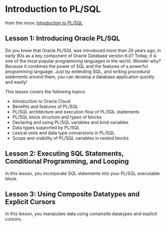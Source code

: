 # Introduction to PL/SQL
from the mooc [Introduction to PL/SQL]()


## Lesson 1: Introducing Oracle PL/SQL
Do you know that Oracle PL/SQL was introduced more than 20 years ago, in early 90s as a key component of Oracle Database version 6.0? Today, it is one of the most popular programming languages in the world. Wonder why? Because it combines the power of SQL and the features of a powerful programming language. Just by extending SQL, and writing procedural statements around them, you can develop a database application quickly and easily!

This lesson covers the following topics:

* Introduction to Oracle Cloud
* Benefits and features of PL/SQL
* PL/SQL architecture and execution flow of PL/SQL statements
* PL/SQL block structure and types of blocks
* Declaring and using PL/SQL variables and bind variables
* Data types supported by PL/SQL
* Lexical units and data type conversions in PL/SQL
* Scope and visibility of PL/SQL variables in nested blocks

## Lesson 2: Executing SQL Statements, Conditional Programming, and Looping
In this lesson, you incorporate SQL statements into your PL/SQL executable block.


## Lesson 3: Using Composite Datatypes and Explicit Cursors
In this lesson, you manipulate data using composite datatypes and explicit cursors.
